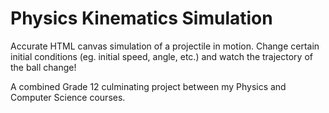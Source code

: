 # Physics Kinematics Simulation

Accurate HTML canvas simulation of a projectile in motion. Change certain initial conditions (eg. initial speed, angle, etc.) and watch the trajectory of the ball change! 

A combined Grade 12 culminating project between my Physics and Computer Science courses. 



